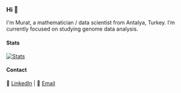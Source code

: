 ### Hi 🤘 

I'm Murat, a mathematician / data scientist from Antalya, Turkey. 
I’m currently focused on studying genome data analysis.

#### Stats
[![Stats](https://github-readme-stats.vercel.app/api?username=mrtkp9993)](https://github.com/blue-1ms)

#### Contact
💼 [LinkedIn](https://www.linkedin.com/in/muratkoptur/) | 📧 [Email](mailto:muratkoptur@yandex.com)

